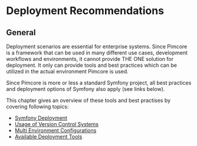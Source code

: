 # Deployment Recommendations

## General

Deployment scenarios are essential for enterprise systems. Since Pimcore is a framework that can be used in many different
use cases, development workflows and environments, it cannot provide THE ONE solution for deployment. It only can 
provide tools and best practices which can be utilized in the actual environment Pimcore is used. 

Since Pimcore is more or less a standard Symfony project, all best practices and deployment options of 
Symfony also apply (see links below).

This chapter gives an overview of these tools and best practises by covering following topics: 

* [Symfony Deployment](https://symfony.com/doc/current/deployment.html) 
* [Usage of Version Control Systems](./01_Version_Control_Systems.md)
* [Multi Environment Configurations](03_Configuration_Environments.md)
* [Available Deployment Tools](./05_Deployment_Tools.md)

